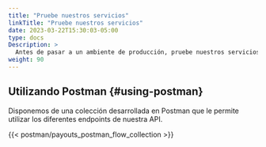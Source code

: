 ```yaml
---
title: "Pruebe nuestros servicios"
linkTitle: "Pruebe nuestros servicios"
date: 2023-03-22T15:30:03-05:00
type: docs
Description: >
  Antes de pasar a un ambiente de producción, pruebe nuestros servicios y vea cómo puede habilitarlos para satisfacer las necesidades de su negocio.
weight: 90
---
```


## Utilizando Postman {#using-postman}
Disponemos de una colección desarrollada en Postman que le permite utilizar los diferentes endpoints de nuestra API.

{{< postman/payouts_postman_flow_collection >}}